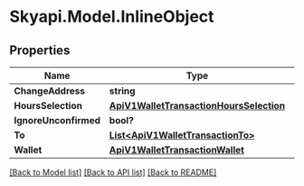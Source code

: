 
# Skyapi.Model.InlineObject

## Properties

Name | Type | Description | Notes
------------ | ------------- | ------------- | -------------
**ChangeAddress** | **string** |  | [optional] 
**HoursSelection** | [**ApiV1WalletTransactionHoursSelection**](ApiV1WalletTransactionHoursSelection.md) |  | [optional] 
**IgnoreUnconfirmed** | **bool?** |  | [optional] 
**To** | [**List&lt;ApiV1WalletTransactionTo&gt;**](ApiV1WalletTransactionTo.md) |  | [optional] 
**Wallet** | [**ApiV1WalletTransactionWallet**](ApiV1WalletTransactionWallet.md) |  | [optional] 

[[Back to Model list]](../README.md#documentation-for-models)
[[Back to API list]](../README.md#documentation-for-api-endpoints)
[[Back to README]](../README.md)

